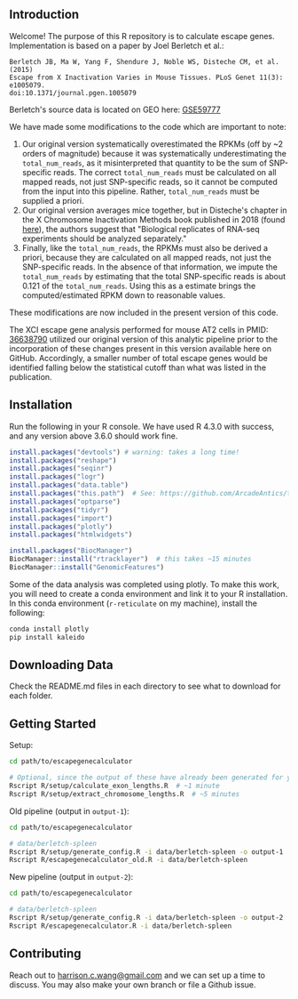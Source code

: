 ## Introduction

Welcome! The purpose of this R repository is to calculate escape genes. Implementation is based on a paper by Joel Berletch et al.:

```
Berletch JB, Ma W, Yang F, Shendure J, Noble WS, Disteche CM, et al. (2015)
Escape from X Inactivation Varies in Mouse Tissues. PLoS Genet 11(3): e1005079.
doi:10.1371/journal.pgen.1005079
```
Berletch's source data is located on GEO here: [GSE59777](https://www.ncbi.nlm.nih.gov/geo/query/acc.cgi?acc=GSE59777)

We have made some modifications to the code which are important to note: 

1. Our original version systematically overestimated the RPKMs (off by ~2 orders of magnitude) because it was systematically underestimating the `total_num_reads`, as it misinterpreted that quantity to be the sum of SNP-specific reads. The correct `total_num_reads` must be calculated on all mapped reads, not just SNP-specific reads, so it cannot be computed from the input into this pipeline. Rather, `total_num_reads` must be supplied a priori.
2. Our original version averages mice together, but in Disteche's chapter in the X Chromosome Inactivation Methods book published in 2018 (found [here](https://www.ncbi.nlm.nih.gov/pmc/articles/PMC6269188/)), the authors suggest that "Biological replicates of RNA-seq experiments should be analyzed separately."
3. Finally, like the `total_num_reads`, the RPKMs must also be derived a priori, because they are calculated on all mapped reads, not just the SNP-specific reads. In the absence of that information, we impute the `total_num_reads` by estimating that the total SNP-specific reads is about 0.121 of the `total_num_reads`. Using this as a estimate brings the computed/estimated RPKM down to reasonable values.

These modifications are now included in the present version of this code.

The XCI escape gene analysis performed for mouse AT2 cells in PMID: [36638790](https://pubmed.ncbi.nlm.nih.gov/36638790) utilized our original version of this analytic pipeline prior to the incorporation of these changes present in this version available here on GitHub. Accordingly, a smaller number of total escape genes would be identified falling below the statistical cutoff than what was listed in the publication.


## Installation

Run the following in your R console. We have used R 4.3.0 with success, and any version above 3.6.0 should work fine.

```R
install.packages("devtools") # warning: takes a long time!
install.packages("reshape")
install.packages("seqinr")
install.packages("logr")
install.packages("data.table")
install.packages("this.path")  # See: https://github.com/ArcadeAntics/this.path
install.packages("optparse")
install.packages("tidyr")
install.packages("import")
install.packages("plotly")
install.packages("htmlwidgets")

install.packages("BiocManager")
BiocManager::install("rtracklayer")  # this takes ~15 minutes
BiocManager::install("GenomicFeatures")
```

Some of the data analysis was completed using plotly. To make this work, you will need to create a conda environment and link it to your R installation. In this conda environment (`r-reticulate` on my machine), install the following:

```bash
conda install plotly
pip install kaleido
```

## Downloading Data

Check the README.md files in each directory to see what to download for each folder.


## Getting Started

Setup:

```bash
cd path/to/escapegenecalculator

# Optional, since the output of these have already been generated for you
Rscript R/setup/calculate_exon_lengths.R  # ~1 minute
Rscript R/setup/extract_chromosome_lengths.R  # ~5 minutes
```

Old pipeline (output in `output-1`):

```bash
cd path/to/escapegenecalculator

# data/berletch-spleen
Rscript R/setup/generate_config.R -i data/berletch-spleen -o output-1
Rscript R/escapegenecalculator_old.R -i data/berletch-spleen
```

New pipeline (output in `output-2`):

```bash
cd path/to/escapegenecalculator

# data/berletch-spleen
Rscript R/setup/generate_config.R -i data/berletch-spleen -o output-2  # default
Rscript R/escapegenecalculator.R -i data/berletch-spleen
```

## Contributing

Reach out to [harrison.c.wang@gmail.com](mailto:harrison.c.wang@gmail.com) and we can set up a time to discuss. You may also make your own branch or file a Github issue.
